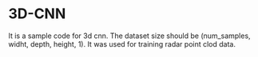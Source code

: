# 3D-CNN

It is a sample code for 3d cnn. The dataset size should be (num_samples, widht, depth, height, 1). 
It was used for training radar point clod data.
